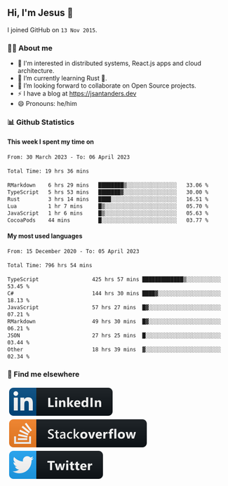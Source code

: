 ## Hi, I'm Jesus 👋

I joined GitHub on `13 Nov 2015`.

<!-- Talking about you -->

### 👨‍💻 About me

- 👦 I'm interested in distributed systems, React.js apps and cloud architecture.
- 🌱 I’m currently learning Rust 🦀.
- 👯 I’m looking forward to collaborate on Open Source projects.
- ⚡️ I have a blog at <https://jsantanders.dev>
- 😄 Pronouns: he/him

### 📊 Github Statistics

#### This week I spent my time on

<!--START_SECTION:weekly-->

```text
From: 30 March 2023 - To: 06 April 2023

Total Time: 19 hrs 36 mins

RMarkdown    6 hrs 29 mins   ████████▒░░░░░░░░░░░░░░░░   33.06 %
TypeScript   5 hrs 53 mins   ███████▓░░░░░░░░░░░░░░░░░   30.00 %
Rust         3 hrs 14 mins   ████░░░░░░░░░░░░░░░░░░░░░   16.51 %
Lua          1 hr 7 mins     █▒░░░░░░░░░░░░░░░░░░░░░░░   05.70 %
JavaScript   1 hr 6 mins     █▒░░░░░░░░░░░░░░░░░░░░░░░   05.63 %
CocoaPods    44 mins         █░░░░░░░░░░░░░░░░░░░░░░░░   03.77 %
```

<!--END_SECTION:weekly-->

#### My most used languages

<!--START_SECTION:alltime-->

```text
From: 15 December 2020 - To: 05 April 2023

Total Time: 796 hrs 54 mins

TypeScript                 425 hrs 57 mins █████████████▒░░░░░░░░░░░   53.45 %
C#                         144 hrs 30 mins ████▓░░░░░░░░░░░░░░░░░░░░   18.13 %
JavaScript                 57 hrs 27 mins  █▓░░░░░░░░░░░░░░░░░░░░░░░   07.21 %
RMarkdown                  49 hrs 30 mins  █▓░░░░░░░░░░░░░░░░░░░░░░░   06.21 %
JSON                       27 hrs 25 mins  █░░░░░░░░░░░░░░░░░░░░░░░░   03.44 %
Other                      18 hrs 39 mins  ▓░░░░░░░░░░░░░░░░░░░░░░░░   02.34 %
```

<!--END_SECTION:alltime-->

### 📢 Find me elsewhere

<p>
  <a target="_blank" href="https://linkedin.com/in/jsantanders">
    <img src="https://github.com/jsantanders/jsantanders/blob/master/img/linkedin.svg" alt="LinkedIn" style="vertical-align:top; margin:4px">
  </a>
  
  <a target="_blank" href="https://stackoverflow.com/users/7318331/jesus-santander">
    <img src="https://github.com/jsantanders/jsantanders/blob/master/img/stackoverflow.svg" alt="StackOverflow" style="vertical-align:top; margin:4px">
  </a>
  
  <a target="_blank" href="http://twitter.com/jsantanders">
    <img src="https://github.com/jsantanders/jsantanders/blob/master/img/twitter.svg" alt="Twitter" style="vertical-align:top; margin:4px">
  </a>
</p>
